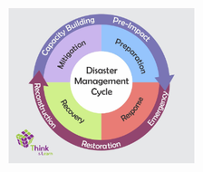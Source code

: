 <p align="center" width="100%"><a name = "App Overview" href="https://youtu.be/ZpJ9pTAluqA"><img src="https://github.com/ErnoMitrovic/WebSeekers/blob/main/fig/DisasterManagementCycle.jpg" alt="Disaster Management. Disasters: types and effects" width="65%"></a></p>
